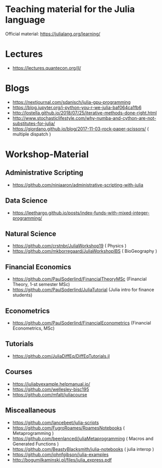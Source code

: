 # Teaching material for the Julia language

Official material: https://julialang.org/learning/

# Lectures

- https://lectures.quantecon.org/jl/

# Blogs

- https://nextjournal.com/sdanisch/julia-gpu-programming
- https://blog.jupyter.org/i-python-you-r-we-julia-baf064ca1fb6
- http://lostella.github.io/2018/07/25/iterative-methods-done-right.html
- http://www.stochasticlifestyle.com/why-numba-and-cython-are-not-substitutes-for-julia/
- https://giordano.github.io/blog/2017-11-03-rock-paper-scissors/ ( multiple dispatch )

# Workshop-Material

## Administrative Scripting

- https://github.com/ninjaaron/administrative-scripting-with-julia

## Data Science

- https://leethargo.github.io/posts/index-funds-with-mixed-integer-programming/

## Natural Science

- https://github.com/crstnbr/JuliaWorkshop19 ( Physics )
- https://github.com/mkborregaard/JuliaWorkshopIBS ( BioGeography )

## Financial Economics

- https://github.com/PaulSoderlind/FinancialTheoryMSc (Financial Theory, 1-st semester MSc)
- https://github.com/PaulSoderlind/JuliaTutorial (Julia intro for finance students)

## Econometrics

- https://github.com/PaulSoderlind/FinancialEconometrics (Financial Econometrics, MSc)

## Tutorials

- https://github.com/JuliaDiffEq/DiffEqTutorials.jl

## Courses

- https://juliabyexample.helpmanual.io/
- https://github.com/wellesley-bisc195
- https://github.com/mfalt/juliacourse

## Misceallaneous

- https://github.com/lancebeet/julia-scripts
- https://github.com/FugroRoames/RoamesNotebooks ( Metaprogramming )
- https://github.com/beenlanced/juliaMetaprogramming ( Macros and Generated Functions )
- https://github.com/BeastyBlacksmith/julia-notebooks ( julia interop )
- https://github.com/johnfgibson/julia-examples
- http://bogumilkaminski.pl/files/julia_express.pdf

